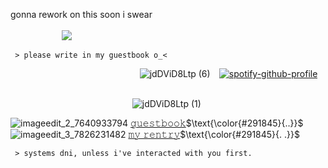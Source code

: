 gonna rework on this soon i swear
⠀⠀⠀⠀⠀⠀⠀⠀⠀⠀⠀⠀⠀⠀⠀⠀⠀⠀⠀⠀⠀⠀⠀⠀⠀⠀⠀⠀⠀⠀⠀⠀⠀⠀⠀⠀⠀⠀⠀⠀⠀⠀⠀⠀⠀⠀⠀⠀⠀⠀⠀⠀⠀⠀⠀⠀⠀![](https://komarev.com/ghpvc/?username=scenemo)
```descom
 > please write in my guestbook o_<
```


⠀⠀⠀⠀⠀ ⠀⠀⠀ ⠀⠀⠀⠀⠀⠀⠀⠀⠀ 
⠀⠀![jdDViD8Ltp (6)](https://github.com/scenemo/scenemo/assets/132171598/4dc7c17b-9152-4450-a69a-f0c4eb8300bb)
⠀[![spotify-github-profile](https://spotify-github-profile.vercel.app/api/view?uid=rcz1t3kpewneahhisy6hhxu1j&cover_image=true&theme=novatorem&show_offline=false&background_color=121212&interchange=false&bar_color=7e2525&bar_color_cover=false)](https://github.com/kittinan/spotify-github-profile)⠀⠀⠀⠀⠀⠀⠀
  
  ⠀⠀⠀⠀⠀⠀⠀⠀⠀⠀⠀⠀⠀⠀⠀⠀⠀⠀⠀![jdDViD8Ltp (1)](https://github.com/scenemo/scenemo/assets/132171598/a6a1bcc0-678a-4c25-8995-dc2ade84250d)



![imageedit_2_7640933794](https://github.com/scenemo/scenemo/assets/132171598/2ff06a70-2968-4a72-bd99-d9a93a7ae22c)
 [𝚐𝚞𝚎𝚜𝚝𝚋𝚘𝚘𝚔](https://sickeningboy.123guestbook.com/)$\text{\color{#291845}{..}}$ ![imageedit_3_7826231482](https://github.com/scenemo/scenemo/assets/132171598/ae18a32f-25a9-4c1a-ad21-ca721c7650c1)
[𝚖𝚢 𝚛𝚎𝚗𝚝𝚛𝚢](https://rentry.co/jeff)$\text{\color{#291845}{. .}}$


``` descom
 > systems dni, unless i've interacted with you first.
```
